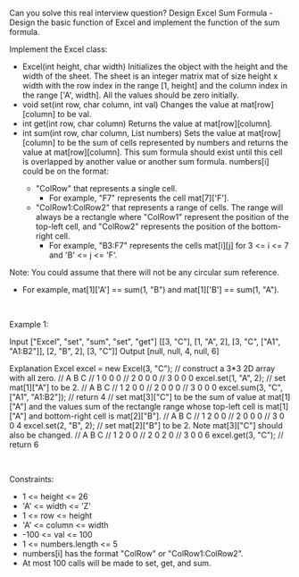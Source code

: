 Can you solve this real interview question? Design Excel Sum Formula - Design the basic function of Excel and implement the function of the sum formula.

Implement the Excel class:

 * Excel(int height, char width) Initializes the object with the height and the width of the sheet. The sheet is an integer matrix mat of size height x width with the row index in the range [1, height] and the column index in the range ['A', width]. All the values should be zero initially.
 * void set(int row, char column, int val) Changes the value at mat[row][column] to be val.
 * int get(int row, char column) Returns the value at mat[row][column].
 * int sum(int row, char column, List<String> numbers) Sets the value at mat[row][column] to be the sum of cells represented by numbers and returns the value at mat[row][column]. This sum formula should exist until this cell is overlapped by another value or another sum formula. numbers[i] could be on the format:
   * "ColRow" that represents a single cell.
     * For example, "F7" represents the cell mat[7]['F'].
   * "ColRow1:ColRow2" that represents a range of cells. The range will always be a rectangle where "ColRow1" represent the position of the top-left cell, and "ColRow2" represents the position of the bottom-right cell.
     * For example, "B3:F7" represents the cells mat[i][j] for 3 <= i <= 7 and 'B' <= j <= 'F'.

Note: You could assume that there will not be any circular sum reference.

 * For example, mat[1]['A'] == sum(1, "B") and mat[1]['B'] == sum(1, "A").

 

Example 1:


Input
["Excel", "set", "sum", "set", "get"]
[[3, "C"], [1, "A", 2], [3, "C", ["A1", "A1:B2"]], [2, "B", 2], [3, "C"]]
Output
[null, null, 4, null, 6]

Explanation
Excel excel = new Excel(3, "C");
 // construct a 3*3 2D array with all zero.
 //   A B C
 // 1 0 0 0
 // 2 0 0 0
 // 3 0 0 0
excel.set(1, "A", 2);
 // set mat[1]["A"] to be 2.
 //   A B C
 // 1 2 0 0
 // 2 0 0 0
 // 3 0 0 0
excel.sum(3, "C", ["A1", "A1:B2"]); // return 4
 // set mat[3]["C"] to be the sum of value at mat[1]["A"] and the values sum of the rectangle range whose top-left cell is mat[1]["A"] and bottom-right cell is mat[2]["B"].
 //   A B C
 // 1 2 0 0
 // 2 0 0 0
 // 3 0 0 4
excel.set(2, "B", 2);
 // set mat[2]["B"] to be 2. Note mat[3]["C"] should also be changed.
 //   A B C
 // 1 2 0 0
 // 2 0 2 0
 // 3 0 0 6
excel.get(3, "C"); // return 6


 

Constraints:

 * 1 <= height <= 26
 * 'A' <= width <= 'Z'
 * 1 <= row <= height
 * 'A' <= column <= width
 * -100 <= val <= 100
 * 1 <= numbers.length <= 5
 * numbers[i] has the format "ColRow" or "ColRow1:ColRow2".
 * At most 100 calls will be made to set, get, and sum.